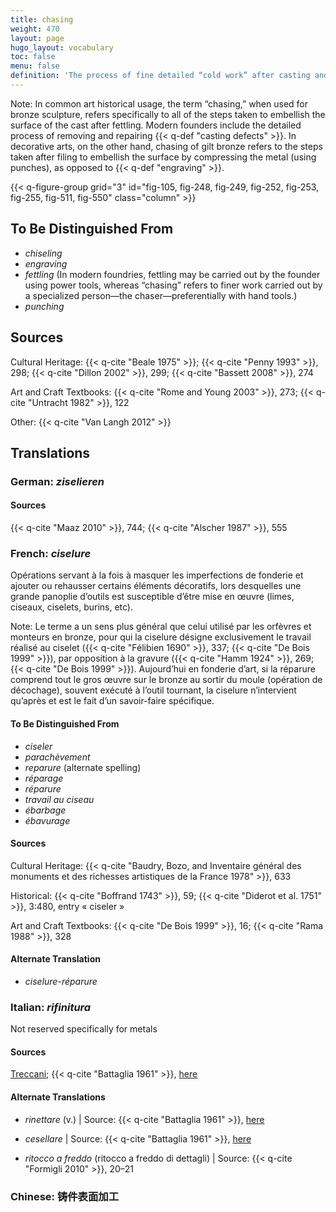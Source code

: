 ```yaml
---
title: chasing
weight: 470
layout: page
hugo_layout: vocabulary
toc: false
menu: false
definition: 'The process of fine detailed “cold work” after casting and {{< q-def "fettling" >}} that serves to correct or enhance the cast surface by removing and/or compressing metal using hand tools by punching, {{< q-def "engraving" >}}, and/or {{< q-def "chiseling" >}}, and in modern times also with power and pneumatic tools.'
---
```


<div class="backmatter">
Note: In common art historical usage, the term “chasing,” when used for bronze sculpture, refers specifically to all of the steps taken to embellish the surface of the cast after fettling. Modern founders include the detailed process of removing and repairing {{< q-def "casting defects" >}}. In decorative arts, on the other hand, chasing of gilt bronze refers to the steps taken after filing to embellish the surface by compressing the metal (using punches), as opposed to {{< q-def "engraving" >}}.
</div>

{{< q-figure-group grid="3" id="fig-105, fig-248, fig-249, fig-252, fig-253, fig-255, fig-511, fig-550" class="column" >}}

## To Be Distinguished From

- *chiseling*
- *engraving*
- *fettling* (In modern foundries, fettling may be carried out by the founder using power tools, whereas “chasing” refers to finer work carried out by a specialized person—the chaser—preferentially with hand tools.)
- *punching*

## Sources

Cultural Heritage: {{< q-cite "Beale 1975" >}}; {{< q-cite "Penny 1993" >}}, 298; {{< q-cite "Dillon 2002" >}}, 299; {{< q-cite "Bassett 2008" >}}, 274

Art and Craft Textbooks: {{< q-cite "Rome and Young 2003" >}}, 273; {{< q-cite "Untracht 1982" >}}, 122

Other: {{< q-cite "Van Langh 2012" >}}

## Translations

<div class="accordion">

### **German**: *ziselieren*

#### Sources

{{< q-cite "Maaz 2010" >}}, 744; {{< q-cite "Alscher 1987" >}}, 555

### **French**: *ciselure*

Opérations servant à la fois à masquer les imperfections de fonderie et ajouter ou rehausser certains éléments décoratifs, lors desquelles une grande panoplie d’outils est susceptible d’être mise en œuvre (limes, ciseaux, ciselets, burins, etc).

<div class="backmatter">
Note: Le terme a un sens plus général que celui utilisé par les orfèvres et monteurs en bronze, pour qui la ciselure désigne exclusivement le travail réalisé au ciselet ({{< q-cite "Félibien 1690" >}}, 337; {{< q-cite "De Bois 1999" >}}), par opposition à la gravure ({{< q-cite "Hamm 1924" >}}, 269; {{< q-cite "De Bois 1999" >}}). Aujourd’hui en fonderie d’art, si la réparure comprend tout le gros œuvre sur le bronze au sortir du moule (opération de décochage), souvent exécuté à l’outil tournant, la ciselure n’intervient qu’après et est le fait d’un savoir-faire spécifique.
</div>

#### To Be Distinguished From

- *ciseler*
- *parachèvement*
- *reparure* (alternate spelling)
- *réparage*
- *réparure*
- *travail au ciseau*
- *ébarbage*
- *ébavurage*

#### Sources

Cultural Heritage: {{< q-cite "Baudry, Bozo, and Inventaire général des monuments et des richesses artistiques de la France 1978" >}}, 633

Historical: {{< q-cite "Boffrand 1743" >}}, 59; {{< q-cite "Diderot et al. 1751" >}}, 3:480, entry « ciseler »

Art and Craft Textbooks: {{< q-cite "De Bois 1999" >}}, 16; {{< q-cite "Rama 1988" >}}, 328

#### Alternate Translation

- *ciselure-réparure*

### **Italian**: *rifinitura*

Not reserved specifically for metals

#### Sources

[Treccani](https://www.treccani.it/enciclopedia/fusione_%28Enciclopedia-Italiana%29/); {{< q-cite "Battaglia 1961" >}}, [here](http://www.gdli.it/pdf_viewer/Scripts/pdf.js/web/viewer.asp?file=/PDF/GDLI16/GDLI_16_ocr_264.pdf&parola=rifinitura)

#### Alternate Translations

- *rinettare* (v.) | Source: {{< q-cite "Battaglia 1961" >}}, [here](http://www.gdli.it/pdf_viewer/Scripts/pdf.js/web/viewer.asp?file=/PDF/GDLI16/GDLI_16_ocr_526.pdf&parola=rinettare)

- *cesellare* | Source: {{< q-cite "Battaglia 1961" >}}, [here](http://www.gdli.it/pdf_viewer/Scripts/pdf.js/web/viewer.asp?file=/PDF/GDLI03/GDLI_03_ocr_19.pdf&parola=cesellare)

- *ritocco a freddo* (ritocco a freddo di dettagli) | Source: {{< q-cite "Formigli 2010" >}}, 20–21

### **Chinese**: 铸件表面加工

</div>
